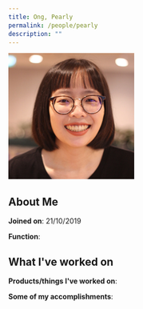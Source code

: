 ```yaml
---
title: Ong, Pearly
permalink: /people/pearly
description: ""
---
```


<img src="/images/headshots/pearly.jpg" title="Ong, Pearly" alt="Ong, Pearly" style="width:50%;margin-left:0">

## About Me

**Joined on**: 21/10/2019

**Function**: 

## What I've worked on

**Products/things I've worked on**:


**Some of my accomplishments**:

